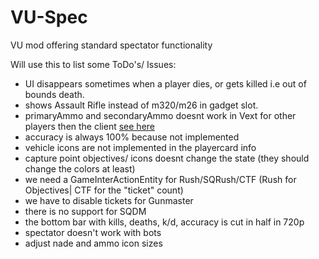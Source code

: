 # VU-Spec
VU mod offering standard spectator functionality

Will use this to list some ToDo's/ Issues:

 - UI disappears sometimes when a player dies, or gets killed i.e out of bounds death.
 - shows Assault Rifle instead of m320/m26 in gadget slot.
 - primaryAmmo and secondaryAmmo doesnt work in Vext for other players then the client <a href="https://github.com/EmulatorNexus/VeniceUnleashed/issues/459">see here</a>
 - accuracy is always 100% because not implemented
 - vehicle icons are not implemented in the playercard info
 - capture point objectives/ icons doesnt change the state (they should change the colors at least)
 - we need a GameInterActionEntity for Rush/SQRush/CTF (Rush for Objectives| CTF for the "ticket" count)
 - we have to disable tickets for Gunmaster
 - there is no support for SQDM
 - the bottom bar with kills, deaths, k/d, accuracy is cut in half in 720p
 - spectator doesn't work with bots
 - adjust nade and ammo icon sizes 
